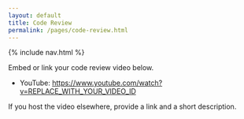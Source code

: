 ```yaml
---
layout: default
title: Code Review
permalink: /pages/code-review.html
---
```


{% include nav.html %}

Embed or link your code review video below.

- YouTube: https://www.youtube.com/watch?v=REPLACE_WITH_YOUR_VIDEO_ID

If you host the video elsewhere, provide a link and a short description.
